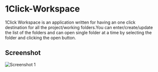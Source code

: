 1Click-Workspace
=================

1Click Workspace is an application written for having an one click destination for all the project/working folders.You can enter/create/update the list of the folders and can open single folder at a time by selecting the folder and clicking the open button.

Screenshot
----------

![Screenshot 1](http://s6.postimg.org/4dcsvqymp/pic1.png"Screenshot1")
